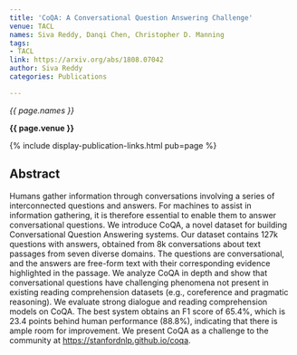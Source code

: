 ```yaml
---
title: 'CoQA: A Conversational Question Answering Challenge'
venue: TACL
names: Siva Reddy, Danqi Chen, Christopher D. Manning
tags:
- TACL
link: https://arxiv.org/abs/1808.07042
author: Siva Reddy
categories: Publications

---
```


*{{ page.names }}*

**{{ page.venue }}**

{% include display-publication-links.html pub=page %}

## Abstract

Humans gather information through conversations involving a series of interconnected questions and answers. For machines to assist in information gathering, it is therefore essential to enable them to answer conversational questions. We introduce CoQA, a novel dataset for building Conversational Question Answering systems. Our dataset contains 127k questions with answers, obtained from 8k conversations about text passages from seven diverse domains. The questions are conversational, and the answers are free-form text with their corresponding evidence highlighted in the passage. We analyze CoQA in depth and show that conversational questions have challenging phenomena not present in existing reading comprehension datasets (e.g., coreference and pragmatic reasoning). We evaluate strong dialogue and reading comprehension models on CoQA. The best system obtains an F1 score of 65.4%, which is 23.4 points behind human performance (88.8%), indicating that there is ample room for improvement. We present CoQA as a challenge to the community at https://stanfordnlp.github.io/coqa.